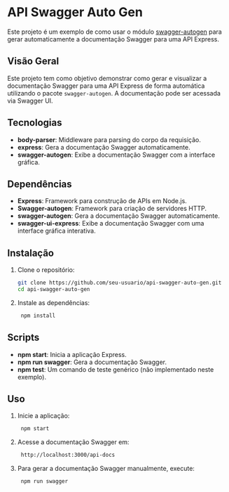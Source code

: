 # API Swagger Auto Gen

Este projeto é um exemplo de como usar o módulo [swagger-autogen](https://www.npmjs.com/package/swagger-autogen) para gerar automaticamente a documentação Swagger para uma API Express.

## Visão Geral

Este projeto tem como objetivo demonstrar como gerar e visualizar a documentação Swagger para uma API Express de forma automática utilizando o pacote `swagger-autogen`. A documentação pode ser acessada via Swagger UI.

## Tecnologias

- **body-parser**: Middleware para parsing do corpo da requisição.
- **express**: Gera a documentação Swagger automaticamente.
- **swagger-autogen**: Exibe a documentação Swagger com a interface gráfica.

## Dependências

- **Express**: Framework para construção de APIs em Node.js.
- **Swagger-autogen**: Framework para criação de servidores HTTP.
- **swagger-autogen**: Gera a documentação Swagger automaticamente.
- **swagger-ui-express**: Exibe a documentação Swagger com uma interface gráfica interativa.

## Instalação

1. Clone o repositório:

   ```bash
   git clone https://github.com/seu-usuario/api-swagger-auto-gen.git
   cd api-swagger-auto-gen

2. Instale as dependências:

   ```bash
    npm install

## Scripts

- **npm start**: Inicia a aplicação Express.
- **npm run swagger**: Gera a documentação Swagger.
- **npm test**: Um comando de teste genérico (não implementado neste exemplo).

## Uso

1. Inicie a aplicação:

   ```bash
    npm start

2. Acesse a documentação Swagger em:

   ```bash
    http://localhost:3000/api-docs

3. Para gerar a documentação Swagger manualmente, execute:

   ```bash
    npm run swagger
